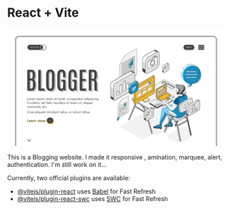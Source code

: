 # React + Vite
![The San Juan Mountains are beautiful!](/src/assets/Blog-writer/5603474_1824.jpg "San Juan Mountains")

This is a Blogging website. I made it responsive , amination, marquee, alert, authentication. I'm still work on it...

Currently, two official plugins are available:

- [@vitejs/plugin-react](https://github.com/vitejs/vite-plugin-react/blob/main/packages/plugin-react/README.md) uses [Babel](https://babeljs.io/) for Fast Refresh
- [@vitejs/plugin-react-swc](https://github.com/vitejs/vite-plugin-react-swc) uses [SWC](https://swc.rs/) for Fast Refresh
